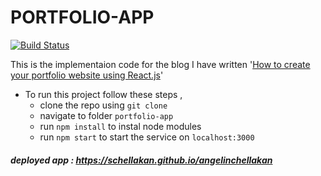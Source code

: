 # PORTFOLIO-APP 
[![Build Status](https://travis-ci.org/schellakan/ang-profile-app.svg?branch=master)](https://travis-ci.org/schellakan/angelinchellakan)

This is the implementaion code for the blog I have written '[How to create your portfolio website using React.js](https://medium.freecodecamp.org/portfolio-app-using-react-618814e35843)'
- To run this project follow these steps , 
  - clone the repo using `git clone`
  - navigate to folder `portfolio-app`
  - run `npm install` to instal node modules
  - run `npm start` to start the service on `localhost:3000`
    
##### deployed app : https://schellakan.github.io/angelinchellakan
